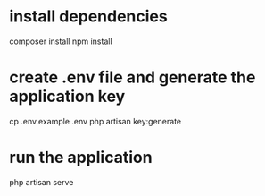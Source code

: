 # install dependencies
composer install
npm install

# create .env file and generate the application key
cp .env.example .env
php artisan key:generate

# run the application
php artisan serve
